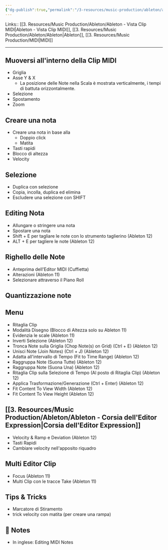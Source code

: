 ```yaml
---
{"dg-publish":true,"permalink":"/3-resources/music-production/ableton/ableton-editor-delle-note-midi/","tags":["note"]}
---
```


Links:: [[3. Resources/Music Production/Ableton/Ableton - Vista Clip MIDI\|Ableton - Vista Clip MIDI]], [[3. Resources/Music Production/Ableton/Ableton\|Ableton]], [[3. Resources/Music Production/MIDI\|MIDI]]

---
## Muoversi all'interno della Clip MIDI

- Griglia
- Asse Y & X
	- La posizione delle Note nella Scala è mostrata verticalmente, i tempi di battuta orizzontalmente.
- Selezione
- Spostamento
- Zoom

## Creare una nota

- Creare una nota in base alla
	- Doppio click
	- Matita
- Tasti rapidi
- Blocco di altezza
- Velocity

## Selezione

- Duplica con selezione
- Copia, incolla, duplica ed elimina
- Escludere una selezione con SHIFT

## Editing Nota

- Allungare o stringere una nota
- Spostare una nota
- Shift + E per tagliare le note con lo strumento taglierino (Ableton 12)
- ALT + E per tagliere le note (Ableton 12)

## Righello delle Note

- Anteprima dell'Editor MIDI (Cuffietta)
- Alterazioni (Ableton 11)
- Selezionare attraverso il Piano Roll

## Quantizzazione note



## Menu

- Ritaglia Clip
- Modalità Disegno (Blocco di Altezza solo su Ableton 11)
- Evidenzia le scale (Ableton 11)
- Inverti Selezione (Ableton 12)
- Tronca Note sulla Griglia (Chop Note(s) on Grid) (Ctrl + E) (Ableton 12)
- Unisci Note (Join Notes) (Ctrl + J) (Ableton 12)
- Adatta all'intervallo di Tempo (Fit to Time Range) (Ableton 12)
- Raggruppa Note (Suona Tutte) (Ableton 12)
- Raggruppa Note (Suona Una) (Ableton 12)
- Ritaglia Clip sulla Selezione di Tempo (Al posto di Ritaglia Clip) (Ableton 12)
- Applica Trasformazione/Generazione (Ctrl + Enter) (Ableton 12)
- Fit Content To View Width (Ableton 12)
- Fit Content To View Height (Ableton 12)

## [[3. Resources/Music Production/Ableton/Ableton - Corsia dell'Editor Expression\|Corsia dell'Editor Expression]]

- Velocity & Ramp e Deviation (Ableton 12)
- Tasti Rapidi
- Cambiare velocity nell'apposito riquadro

## Multi Editor Clip

- Focus (Ableton 11)
- Multi Clip con le tracce Take (Ableton 11)

## Tips & Tricks

- Marcatore di Stiramento
- trick velocity con matita (per creare una rampa)


## 📝 Notes

- In inglese: Editing MIDI Notes